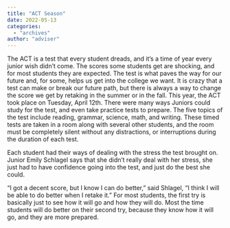 ```yaml
---
title: "ACT Season"
date: 2022-05-13
categories: 
  - "archives"
author: "adviser"
---
```


The ACT is a test that every student dreads, and it’s a time of year every junior wish didn’t come. The scores some students get are shocking, and for most students they are expected. The test is what paves the way for our future and, for some, helps us get into the college we want. It is crazy that a test can make or break our future path, but there is always a way to change the score we get by retaking in the summer or in the fall. This year, the ACT took place on Tuesday, April 12th. There were many ways Juniors could study for the test, and even take practice tests to prepare. The five topics of the test include reading, grammar, science, math, and writing. These timed tests are taken in a room along with several other students, and the room must be completely silent without any distractions, or interruptions during the duration of each test.  

Each student had their ways of dealing with the stress the test brought on. Junior Emily Schlagel says that she didn’t really deal with her stress, she just had to have confidence going into the test, and just do the best she could.

“I got a decent score, but I know I can do better,” said Shlagel, “I think I will be able to do better when I retake it.” For most students, the first try is basically just to see how it will go and how they will do. Most the time students will do better on their second try, because they know how it will go, and they are more prepared.
